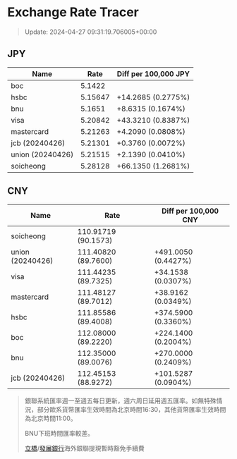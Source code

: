 # Exchange Rate Tracer

> Update: 2024-04-27 09:31:19.706005+00:00

## JPY

| Name             |    Rate | Diff per 100,000 JPY   |
|------------------|---------|------------------------|
| boc              | 5.1422  |                        |
| hsbc             | 5.15647 | +14.2685 (0.2775%)     |
| bnu              | 5.1651  | +8.6315 (0.1674%)      |
| visa             | 5.20842 | +43.3210 (0.8387%)     |
| mastercard       | 5.21263 | +4.2090 (0.0808%)      |
| jcb (20240426)   | 5.21301 | +0.3760 (0.0072%)      |
| union (20240426) | 5.21515 | +2.1390 (0.0410%)      |
| soicheong        | 5.28128 | +66.1350 (1.2681%)     |

## CNY

| Name             | Rate                | Diff per 100,000 CNY   |
|------------------|---------------------|------------------------|
| soicheong        | 110.91719	(90.1573) |                        |
| union (20240426) | 111.40820	(89.7600) | +491.0050 (0.4427%)    |
| visa             | 111.44235	(89.7325) | +34.1538 (0.0307%)     |
| mastercard       | 111.48127	(89.7012) | +38.9162 (0.0349%)     |
| hsbc             | 111.85586	(89.4008) | +374.5900 (0.3360%)    |
| boc              | 112.08000	(89.2220) | +224.1400 (0.2004%)    |
| bnu              | 112.35000	(89.0076) | +270.0000 (0.2409%)    |
| jcb (20240426)   | 112.45153	(88.9272) | +101.5287 (0.0904%)    |


> 銀聯系統匯率週一至週五每日更新，週六周日延用週五匯率。如無特殊情況，部分歐系貨幣匯率生效時間為北京時間16:30，其他貨幣匯率生效時間為北京時間11:00。
>
> BNU下班時間匯率較差。
>
> [立橋](https://www.wlbank.com.mo/uploads/ueditor/file/20181211/1544536513900230.pdf)/[發展銀行](https://www.mdb.com.mo/Service_Charges_20230728.pdf)海外銀聯提現暫時豁免手續費

